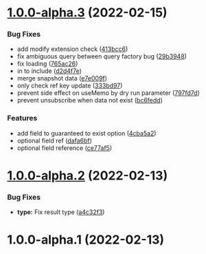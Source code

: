 # [1.0.0-alpha.3](https://github.com/ishowta/firestore-join-hooks/compare/v1.0.0-alpha.2...v1.0.0-alpha.3) (2022-02-15)


### Bug Fixes

* add modify extension check ([413bcc6](https://github.com/ishowta/firestore-join-hooks/commit/413bcc6cf095190f6d2e6e50e7c45280b3663616))
* fix ambiguous query between query factory bug ([29b3948](https://github.com/ishowta/firestore-join-hooks/commit/29b3948ebcb42f9fc52ef45fecb8060835a66273))
* fix loading ([765ac26](https://github.com/ishowta/firestore-join-hooks/commit/765ac261e6aa412f2190f88baa3779e1741521ce))
* in to include ([d2d4f7e](https://github.com/ishowta/firestore-join-hooks/commit/d2d4f7e7132699b1ffc18c2af263247a5ab455a9))
* merge snapshot data ([e7e009f](https://github.com/ishowta/firestore-join-hooks/commit/e7e009f239029c74f2902a227b8a978c0c2de797))
* only check ref key update ([333bd97](https://github.com/ishowta/firestore-join-hooks/commit/333bd97eeefe3cef634ce76b33e09e95d1ba5c60))
* prevent side effect on useMemo by dry run parameter ([797fd7d](https://github.com/ishowta/firestore-join-hooks/commit/797fd7d4906a41e19935d8ef5b83f58cb853a82f))
* prevent unsubscribe when data not exist ([bc6fedd](https://github.com/ishowta/firestore-join-hooks/commit/bc6feddd7b7c76aa3739f639cf92480c280e61ce))


### Features

* add field to guaranteed to exist option ([4cba5a2](https://github.com/ishowta/firestore-join-hooks/commit/4cba5a2a8aa36f45c6614d422bf2f99c01cf1b4f))
* optional field ref ([dafa6bf](https://github.com/ishowta/firestore-join-hooks/commit/dafa6bf173ce0034818345200130501b52441bb7))
* optional field reference ([ce77af5](https://github.com/ishowta/firestore-join-hooks/commit/ce77af5363ed28ddda68f684ef06ede4e729ab69))

# [1.0.0-alpha.2](https://github.com/ishowta/firestore-join-hooks/compare/v1.0.0-alpha.1...v1.0.0-alpha.2) (2022-02-13)


### Bug Fixes

* **type:** Fix result type ([a4c32f3](https://github.com/ishowta/firestore-join-hooks/commit/a4c32f384137dd4d4f93eec04288ef7b3935140c))

# 1.0.0-alpha.1 (2022-02-13)
